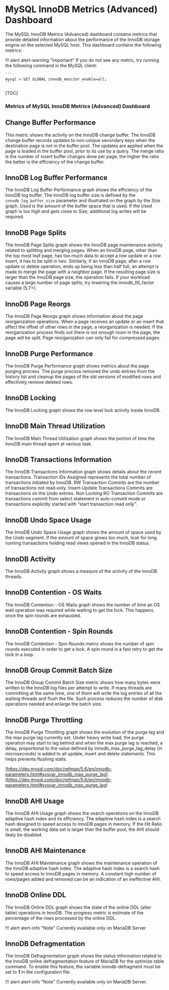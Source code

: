 # MySQL InnoDB Metrics (Advanced) Dashboard

The MySQL InnoDB Metrics (Advanced) dashboard contains metrics that provide
detailed information about the performance of the InnoDB storage engine on the
selected MySQL host. This dashboard contains the following metrics:

!!! alert alert-warning "Important"
    If you do not see any metric, try running the following command in the MySQL client:

    ```
    mysql > SET GLOBAL innodb_monitor_enable=all;
    ```

[TOC]

### Metrics of MySQL InnoDB Metrics (Advanced) Dashboard

## Change Buffer Performance

This metric shows the activity on the InnoDB change buffer.  The InnoDB change buffer records updates to non-unique secondary keys when the destination page is not in the buffer pool.  The updates are applied when the page is loaded in the buffer pool, prior to its use by a query.  The merge ratio is the number of insert buffer changes done per page, the higher the ratio the better is the efficiency of the change buffer.

## InnoDB Log Buffer Performance

The InnoDB Log Buffer Performance graph shows the efficiency of the InnoDB log buffer.  The InnoDB log buffer size is defined by the `innodb_log_buffer_size` parameter and illustrated on the graph by the *Size* graph.  *Used* is the amount of the buffer space that is used.  If the *Used* graph is too high and gets close to *Size*, additional log writes will be required.

## InnoDB Page Splits

The InnoDB Page Splits graph shows the InnoDB page maintenance activity related to splitting and merging pages.  When an InnoDB page, other than the top most leaf page, has too much data to accept a row update or a row insert, it has to be split in two.  Similarly, if an InnoDB page, after a row update or delete operation, ends up being less than half full, an attempt is made to merge the page with a neighbor page. If the resulting page size is larger than the InnoDB page size, the operation fails.  If your workload causes a large number of page splits, try lowering the innodb_fill_factor variable (5.7+).

## InnoDB Page Reorgs

The InnoDB Page Reorgs graph shows information about the page reorganization operations.  When a page receives an update or an insert that affect the offset of other rows in the page, a reorganization is needed.  If the reorganization process finds out there is not enough room in the page, the page will be split. Page reorganization can only fail for compressed pages.

## InnoDB Purge Performance

The InnoDB Purge Performance graph shows metrics about the page purging process.  The purge process removed the undo entries from the history list and cleanup the pages of the old versions of modified rows and effectively remove deleted rows.

## InnoDB Locking

The InnoDB Locking graph shows the row level lock activity inside InnoDB.

## InnoDB Main Thread Utilization

The InnoDB Main Thread Utilization graph shows the portion of time the InnoDB main thread spent at various task.

## InnoDB Transactions Information

The InnoDB Transactions Information graph shows details about the recent transactions.  Transaction IDs Assigned represents the total number of transactions initiated by InnoDB.  RW Transaction Commits are the number of transactions not read-only. Insert-Update Transactions Commits are transactions on the Undo entries.  Non Locking RO Transaction Commits are transactions commit from select statement in auto-commit mode or transactions explicitly started with “start transaction read only”.

## InnoDB Undo Space Usage

The InnoDB Undo Space Usage graph shows the amount of space used by the Undo segment.  If the amount of space grows too much, look for long running transactions holding read views opened in the InnoDB status.

## InnoDB Activity

The InnoDB Activity graph shows a measure of the activity of the InnoDB threads.

## InnoDB Contention - OS Waits

The InnoDB Contention - OS Waits graph shows the number of time an OS wait operation was required while waiting to get the lock.  This happens once the spin rounds are exhausted.

## InnoDB Contention - Spin Rounds

The InnoDB Contention - Spin Rounds metric shows the number of spin rounds executed in order to get a lock.  A spin round is a fast retry to get the lock in a loop.

## InnoDB Group Commit Batch Size

The InnoDB Group Commit Batch Size metric shows how many bytes were written to the InnoDB log files per attempt to write.  If many threads are committing at the same time, one of them will write the log entries of all the waiting threads and flush the file.  Such process reduces the number of disk operations needed and enlarge the batch size.

## InnoDB Purge Throttling

The InnoDB Purge Throttling graph shows the evolution of the purge lag and the max purge lag currently set.  Under heavy write load, the purge operation may start to lag behind and when the max purge lag is reached, a delay, proportional to the value defined by innodb_max_purge_lag_delay (in microseconds) is added to all update, insert and delete statements.  This helps prevents flushing stalls.

[https://dev.mysql.com/doc/refman/5.6/en/innodb-parameters.html#sysvar_innodb_max_purge_lag](https://dev.mysql.com/doc/refman/5.6/en/innodb-parameters.html#sysvar_innodb_max_purge_lag)

## InnoDB AHI Usage

The InnoDB AHI Usage graph shows the search operations on the InnoDB adaptive hash index and its efficiency.  The adaptive hash index is a search hash designed to speed access to InnoDB pages in memory.  If the Hit Ratio is small, the working data set is larger than the buffer pool, the AHI should likely be disabled.

## InnoDB AHI Maintenance

The InnoDB AHI Maintenance graph shows the maintenance operation of the InnoDB adaptive hash index.  The adaptive hash index is a search hash to speed access to InnoDB pages in memory. A constant high number of rows/pages added and removed can be an indication of an ineffective AHI.

## InnoDB Online DDL

The InnoDB Online DDL graph shows the state of the online DDL (alter table) operations in InnoDB.  The progress metric is estimate of the percentage of the rows processed by the online DDL.

!!! alert alert-info "Note"
    Currently available only on MariaDB Server

## InnoDB Defragmentation

The InnoDB Defragmentation graph shows the status information related to the InnoDB online defragmentation feature of MariaDB for the optimize table command.  To enable this feature, the variable innodb-defragment must be set to **1** in the configuration file.

!!! alert alert-info "Note"
    Currently available only on MariaDB Server.
